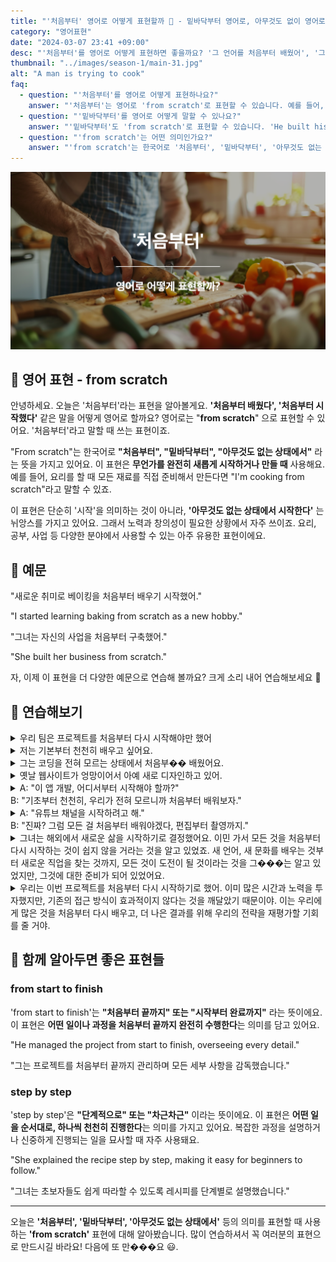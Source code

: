 ```yaml
---
title: "'처음부터' 영어로 어떻게 표현할까 🌟 - 밑바닥부터 영어로, 아무것도 없이 영어로"
category: "영어표현"
date: "2024-03-07 23:41 +09:00"
desc: "'처음부터'를 영어로 어떻게 표현하면 좋을까요? '그 언어를 처음부터 배웠어', '그 프로젝트를 처음부터 시작했어' 등을 영어로 표현하는 법을 배워봅시다. 다양한 예문을 통해서 연습하고 본인의 표현으로 만들어 보세요."
thumbnail: "../images/season-1/main-31.jpg"
alt: "A man is trying to cook"
faq:
  - question: "'처음부터'를 영어로 어떻게 표현하나요?"
    answer: "'처음부터'는 영어로 'from scratch'로 표현할 수 있습니다. 예를 들어, 'Let's make this cake from scratch'는 '이 케이크를 처음부터 만들어보자'라는 의미입니다."
  - question: "'밑바닥부터'를 영어로 어떻게 말할 수 있나요?"
    answer: "'밑바닥부터'도 'from scratch'로 표현할 수 있습니다. 'He built his business from scratch'는 '그는 사업을 밑바닥부터 일궈냈다'라는 뜻입니다."
  - question: "'from scratch'는 어떤 의미인가요?"
    answer: "'from scratch'는 한국어로 '처음부터', '밑바닥부터', '아무것도 없는 상태에서'라는 의미입니다. 무언가를 완전히 새롭게 시작하거나 만들 때 사용하는 표현입니다."
---
```


![처음부터 영어표현](../images/season-1/main-31.jpg)

## 🌟 영어 표현 - from scratch

안녕하세요. 오늘은 '처음부터'라는 표현을 알아볼게요. **'처음부터 배웠다', '처음부터 시작했다'** 같은 말을 어떻게 영어로 할까요? 영어로는 "**from scratch**" 으로 표현할 수 있어요. '처음부터'라고 말할 때 쓰는 표현이죠.

"From scratch"는 한국어로 **"처음부터", "밑바닥부터", "아무것도 없는 상태에서"** 라는 뜻을 가지고 있어요. 이 표현은 **무언가를 완전히 새롭게 시작하거나 만들 때** 사용해요. 예를 들어, 요리를 할 때 모든 재료를 직접 준비해서 만든다면 "I'm cooking from scratch"라고 말할 수 있죠.

이 표현은 단순히 '시작'을 의미하는 것이 아니라, **'아무것도 없는 상태에서 시작한다'** 는 뉘앙스를 가지고 있어요. 그래서 노력과 창의성이 필요한 상황에서 자주 쓰이죠. 요리, 공부, 사업 등 다양한 분야에서 사용할 수 있는 아주 유용한 표현이에요.

<script async src="https://pagead2.googlesyndication.com/pagead/js/adsbygoogle.js?client=ca-pub-1465612013356152"
     crossorigin="anonymous"></script>
<!-- engple-horizontal-ad -->

<ins class="adsbygoogle"
     style="display:block"
     data-ad-client="ca-pub-1465612013356152"
     data-ad-slot="2106896038"
     data-ad-format="auto"
     data-full-width-responsive="true"></ins>

<script>
     (adsbygoogle = window.adsbygoogle || []).push({});
</script>

## 📖 예문

"새로운 취미로 베이킹을 처음부터 배우기 시작했어."

"I started learning baking from scratch as a new hobby."

"그녀는 자신의 사업을 처음부터 구축했어."

"She built her business from scratch."

자, 이제 이 표현을 더 다양한 예문으로 연습해 볼까요? 크게 소리 내어 연습해보세요 🚀

## 💬 연습해보기

<details>
  <summary>우리 팀은 프로젝트를 처음부터 다시 시작해야만 했어</summary>
  <span>Our team had to start the project from scratch again.</span>
</details>

<details>
  <summary>저는 기본부터 천천히 배우고 싶어요.</summary>
  <span>I want to learn slowly from scratch.</span>
</details>

<details>
  <summary>그는 코딩을 전혀 모르는 상태에서 처음부�� 배웠어요.</summary>
<span>He learned coding from scratch without knowing anything about it.</span>
</details>

<details>
  <summary>옛날 웹사이트가 엉망이어서 아예 새로 디자인하고 있어.</summary>
<span>The old website was a mess, so we're redesigning it from scratch.</span>
</details>

<details>
  <summary>A: "이 앱 개발, 어디서부터 시작해야 할까?"<br>B: "기초부터 천천히, 우리가 전혀 모르니까 처음부터 배워보자."</summary>
  <span>A: "Where should we start with this app development?"<br>B: "Let's learn it from scratch, slowly, since we know nothing about it."</span>
</details>

<details>
  <summary>A: "유튜브 채널을 시작하려고 해."<br>B: "진짜? 그럼 모든 걸 처음부터 배워야겠다, 편집부터 촬영까지."</summary>
<span>A: "I'm thinking of starting a YouTube channel."<br>B: "Really? Then you'll have to learn everything from scratch, from editing to filming."</span>
</details>

<details>
  <summary>그녀는 해외에서 새로운 삶을 시작하기로 결정했어요. 이민 가서 모든 것을 처음부터 다시 시작하는 것이 쉽지 않을 거라는 것을 알고 있었죠. 새 언어, 새 문화를 배우는 것부터 새로운 직업을 찾는 것까지, 모든 것이 도전이 될 것이라는 것을 그���는 알고 있었지만, 그것에 대한 준비가 되어 있었어요.</summary>
<span>She <a href="/blog/in-english/062.decide-to/">decided to</a> start a new life abroad, knowing that moving and starting everything from scratch wouldn't be easy. From learning a new language and culture to finding a new job, she knew everything would be a challenge, but she was ready for it.</span>
</details>

<details>
  <summary>우리는 이번 프로젝트를 처음부터 다시 시작하기로 했어. 이미 많은 시간과 노력을 투자했지만, 기존의 접근 방식이 효과적이지 않다는 것을 깨달았기 때문이야. 이는 우리에게 많은 것을 처음부터 다시 배우고, 더 나은 결과를 위해 우리의 전략을 재평가할 기회를 줄 거야.</summary>
<span>We've <a href="/blog/in-english/062.decide-to/">decided to</a> start the project from scratch again. we have already invested a lot of time and effort, but <a href="/blog/in-english/166.realize/">realized</a> that our current approach wasn't working. This will give us the chance to relearn many things from scratch and reassess our strategies for better outcomes.</span>
</details>

## 🤝 함께 알아두면 좋은 표현들

### from start to finish

'from start to finish'는 **"처음부터 끝까지" 또는 "시작부터 완료까지"** 라는 뜻이에요. 이 표현은 **어떤 일이나 과정을 처음부터 끝까지 완전히 수행한다**는 의미를 담고 있어요.

"He managed the project from start to finish, overseeing every detail."

"그는 프로젝트를 처음부터 끝까지 관리하며 모든 세부 사항을 감독했습니다."

### step by step

'step by step'은 **"단계적으로" 또는 "차근차근"** 이라는 뜻이에요. 이 표현은 **어떤 일을 순서대로, 하나씩 천천히 진행한다**는 의미를 가지고 있어요. 복잡한 과정을 설명하거나 신중하게 진행되는 일을 묘사할 때 자주 사용돼요.

"She explained the recipe step by step, making it easy for beginners to follow."

"그녀는 초보자들도 쉽게 따라할 수 있도록 레시피를 단계별로 설명했습니다."

---

오늘은 **'처음부터', '밑바닥부터', '아무것도 없는 상태에서'** 등의 의미를 표현할 때 사용하는 **'from scratch'** 표현에 대해 알아봤습니다. 많이 연습하셔서 꼭 여러분의 표현으로 만드시길 바라요! 다음에 또 만���요 😃.
